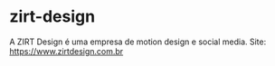 # zirt-design
 A ZIRT Design é uma empresa de motion design e social media. Site: https://www.zirtdesign.com.br
